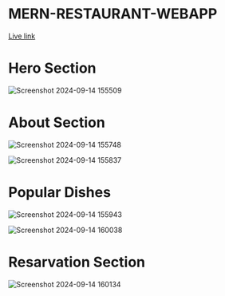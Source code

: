 # MERN-RESTAURANT-WEBAPP

<a href="https://mern-restaurant-website-beige.vercel.app">Live link</a>

<h1>Hero Section</h1>

![Screenshot 2024-09-14 155509](https://github.com/user-attachments/assets/6df06282-8def-481c-9de9-38e94109c06f)

<h1>About Section</h1>

![Screenshot 2024-09-14 155748](https://github.com/user-attachments/assets/24580544-4242-42f5-9277-69be2acba002)

![Screenshot 2024-09-14 155837](https://github.com/user-attachments/assets/ec5bd864-59f9-4622-939c-d626eb2e9122)

<h1>Popular Dishes</h1>

![Screenshot 2024-09-14 155943](https://github.com/user-attachments/assets/4a490c3a-14a0-4e44-b25a-65c2f79b68e1)


![Screenshot 2024-09-14 160038](https://github.com/user-attachments/assets/d493b741-35d2-4d9f-af9d-e59732554fc7)


<h1>Resarvation Section</h1>

![Screenshot 2024-09-14 160134](https://github.com/user-attachments/assets/73c64b7b-aff1-425f-a727-ce73706f9ca3)

